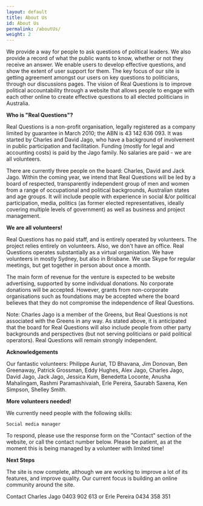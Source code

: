```yaml
---
layout: default
title: About Us
id: About Us
permalink: /aboutUs/
weight: 2
---
```


We provide a way for people to ask questions of political leaders. We also provide a record of what the public wants to know, whether or not they receive an answer. We enable users to develop effective questions, and show the extent of user support for them. The key focus of our site is getting agreement amongst our users on key questions to politicians, through our discussions pages.
The vision of Real Questions is to improve political accountability through a website that allows people to engage with each other online to create effective questions to all elected politicians in Australia.

**Who is "Real Questions"?**

Real Questions is a non-profit organisation, legally registered as a company limited by guarantee in March 2010; the ABN is 43 142 636 093. It was started by Charles and David Jago, who have a background of involvement in public participation and facilitation. Funding (mostly for legal and accounting costs) is paid by the Jago family. No salaries are paid - we are all volunteers.

There are currently three people on the board: Charles, David and Jack Jago. Within the coming year, we intend that Real Questions will be led by a board of respected, transparently independent group of men and women from a range of occupational and political backgrounds, Australian states and age groups. It will include people with experience in social &/or political participation, media, politics (as former elected representatives, ideally covering multiple levels of government) as well as business and project management.

**We are all volunteers!**

Real Questions has no paid staff, and is entirely operated by volunteers. The project relies entirely on volunteers. Also, we don't have an office. Real Questions operates substantially as a virtual organisation. We have volunteers in mostly Sydney, but also in Brisbane. We use Skype for regular meetings, but get together in person about once a month.

The main form of revenue for the venture is expected to be website advertising, supported by some individual donations. No corporate donations will be accepted. However, grants from non-corporate organisations such as foundations may be accepted where the board believes that they do not compromise the independence of Real Questions.

Note: Charles Jago is a member of the Greens, but Real Questions is not associated with the Greens in any way. As stated above, it is anticipated that the board for Real Questions will also include people from other party backgrounds and perspectives (but not serving politicians or paid political operators). Real Questions will remain strongly independent.

**Acknowledgements**

Our fantastic volunteers: Philippe Auriat, TD Bhavana, Jim Donovan, Ben Greenaway, Patrick Grossman, Eddy Hughes, Alex Jago, Charles Jago, David Jago, Jack Jago, Jessica Kum, Benedetta Loconte, Anusha Mahalingam, Rashmi Paramashivaiah, Erle Pereira, Saurabh Saxena, Ken Simpson, Shelley Smith.

**More volunteers needed!**

We currently need people with the following skills:

    Social media manager

To respond, please use the response form on the "Contact" section of the website, or call the contact number below. Please be patient, as at the moment this is being managed by a volunteer with limited time!

**Next Steps**

The site is now complete, although we are working to improve a lot of its features, and improve quality. Our current focus is building an online community around the site.

Contact
Charles Jago 0403 902 613  or  Erle Pereira 0434 358 351 

